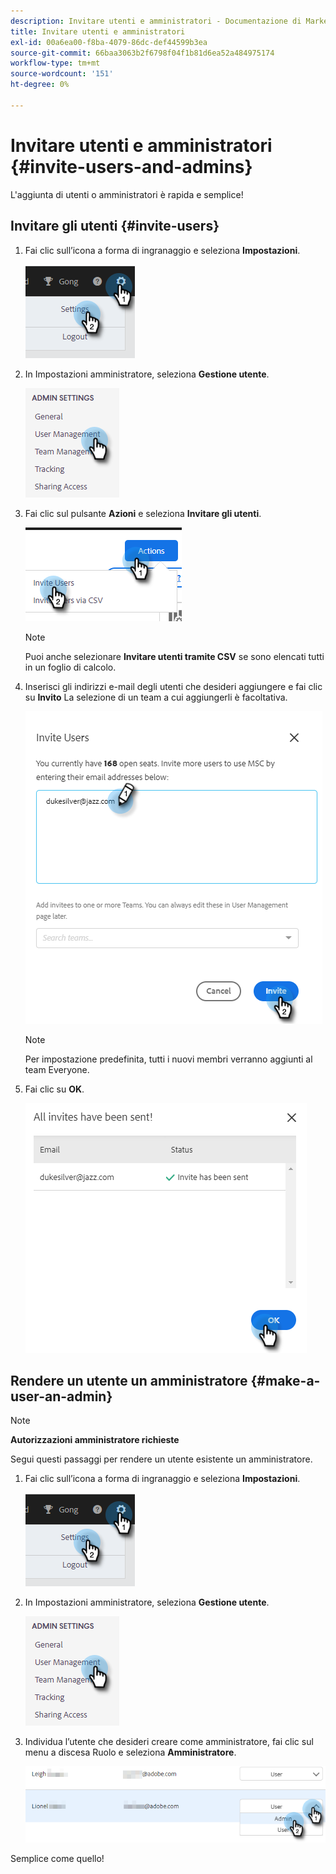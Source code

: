 ```yaml
---
description: Invitare utenti e amministratori - Documentazione di Marketo - Documentazione del prodotto
title: Invitare utenti e amministratori
exl-id: 00a6ea00-f8ba-4079-86dc-def44599b3ea
source-git-commit: 66baa3063b2f6798f04f1b81d6ea52a484975174
workflow-type: tm+mt
source-wordcount: '151'
ht-degree: 0%

---
```


# Invitare utenti e amministratori {#invite-users-and-admins}

L&#39;aggiunta di utenti o amministratori è rapida e semplice!

## Invitare gli utenti {#invite-users}

1. Fai clic sull’icona a forma di ingranaggio e seleziona **Impostazioni**.

   ![](assets/invite-users-and-admins-1.png)

1. In Impostazioni amministratore, seleziona **Gestione utente**.

   ![](assets/invite-users-and-admins-2.png)

1. Fai clic sul pulsante **Azioni** e seleziona **Invitare gli utenti**.

   ![](assets/invite-users-and-admins-3.png)

   >[!NOTE]
   >
   >Puoi anche selezionare **Invitare utenti tramite CSV** se sono elencati tutti in un foglio di calcolo.

1. Inserisci gli indirizzi e-mail degli utenti che desideri aggiungere e fai clic su **Invito** La selezione di un team a cui aggiungerli è facoltativa.

   ![](assets/invite-users-and-admins-4.png)

   >[!NOTE]
   >
   >Per impostazione predefinita, tutti i nuovi membri verranno aggiunti al team Everyone.

1. Fai clic su **OK**.

   ![](assets/invite-users-and-admins-5.png)

## Rendere un utente un amministratore {#make-a-user-an-admin}

>[!NOTE]
>
>**Autorizzazioni amministratore richieste**

Segui questi passaggi per rendere un utente esistente un amministratore.

1. Fai clic sull’icona a forma di ingranaggio e seleziona **Impostazioni**.

   ![](assets/invite-users-and-admins-6.png)

1. In Impostazioni amministratore, seleziona **Gestione utente**.

   ![](assets/invite-users-and-admins-7.png)

1. Individua l’utente che desideri creare come amministratore, fai clic sul menu a discesa Ruolo e seleziona **Amministratore**.

   ![](assets/invite-users-and-admins-8.png)

Semplice come quello!

